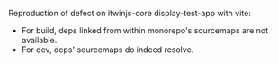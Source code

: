 Reproduction of defect on itwinjs-core display-test-app with vite:

- For build, deps linked from within monorepo's sourcemaps are not available.
- For dev, deps' sourcemaps do indeed resolve.
